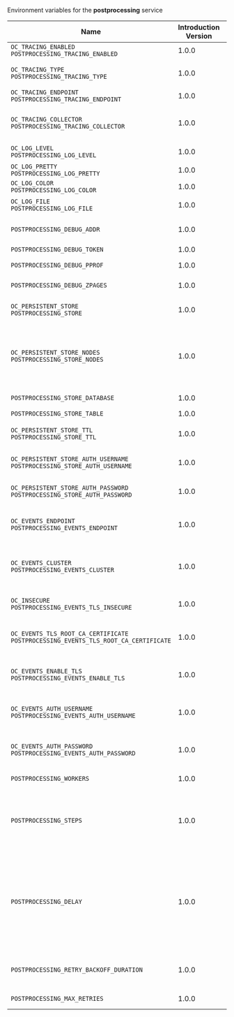 Environment variables for the **postprocessing** service

| Name | Introduction Version | Type | Description | Default Value |
|---|---|---|---|---|
|`OC_TRACING_ENABLED`<br/>`POSTPROCESSING_TRACING_ENABLED`| 1.0.0 |bool|Activates tracing.|false|
|`OC_TRACING_TYPE`<br/>`POSTPROCESSING_TRACING_TYPE`| 1.0.0 |string|The type of tracing. Defaults to '', which is the same as 'jaeger'. Allowed tracing types are 'jaeger' and '' as of now.||
|`OC_TRACING_ENDPOINT`<br/>`POSTPROCESSING_TRACING_ENDPOINT`| 1.0.0 |string|The endpoint of the tracing agent.||
|`OC_TRACING_COLLECTOR`<br/>`POSTPROCESSING_TRACING_COLLECTOR`| 1.0.0 |string|The HTTP endpoint for sending spans directly to a collector, i.e. \http://jaeger-collector:14268/api/traces. Only used if the tracing endpoint is unset.||
|`OC_LOG_LEVEL`<br/>`POSTPROCESSING_LOG_LEVEL`| 1.0.0 |string|The log level. Valid values are: 'panic', 'fatal', 'error', 'warn', 'info', 'debug', 'trace'.||
|`OC_LOG_PRETTY`<br/>`POSTPROCESSING_LOG_PRETTY`| 1.0.0 |bool|Activates pretty log output.|false|
|`OC_LOG_COLOR`<br/>`POSTPROCESSING_LOG_COLOR`| 1.0.0 |bool|Activates colorized log output.|false|
|`OC_LOG_FILE`<br/>`POSTPROCESSING_LOG_FILE`| 1.0.0 |string|The path to the log file. Activates logging to this file if set.||
|`POSTPROCESSING_DEBUG_ADDR`| 1.0.0 |string|Bind address of the debug server, where metrics, health, config and debug endpoints will be exposed.|127.0.0.1:9255|
|`POSTPROCESSING_DEBUG_TOKEN`| 1.0.0 |string|Token to secure the metrics endpoint.||
|`POSTPROCESSING_DEBUG_PPROF`| 1.0.0 |bool|Enables pprof, which can be used for profiling.|false|
|`POSTPROCESSING_DEBUG_ZPAGES`| 1.0.0 |bool|Enables zpages, which can be used for collecting and viewing in-memory traces.|false|
|`OC_PERSISTENT_STORE`<br/>`POSTPROCESSING_STORE`| 1.0.0 |string|The type of the store. Supported values are: 'memory', 'redis-sentinel', 'nats-js-kv', 'noop'. See the text description for details.|nats-js-kv|
|`OC_PERSISTENT_STORE_NODES`<br/>`POSTPROCESSING_STORE_NODES`| 1.0.0 |[]string|A list of nodes to access the configured store. This has no effect when 'memory' store is configured. Note that the behaviour how nodes are used is dependent on the library of the configured store. See the Environment Variable Types description for more details.|[127.0.0.1:9233]|
|`POSTPROCESSING_STORE_DATABASE`| 1.0.0 |string|The database name the configured store should use.|postprocessing|
|`POSTPROCESSING_STORE_TABLE`| 1.0.0 |string|The database table the store should use.||
|`OC_PERSISTENT_STORE_TTL`<br/>`POSTPROCESSING_STORE_TTL`| 1.0.0 |Duration|Time to live for events in the store. See the Environment Variable Types description for more details.|0s|
|`OC_PERSISTENT_STORE_AUTH_USERNAME`<br/>`POSTPROCESSING_STORE_AUTH_USERNAME`| 1.0.0 |string|The username to authenticate with the store. Only applies when store type 'nats-js-kv' is configured.||
|`OC_PERSISTENT_STORE_AUTH_PASSWORD`<br/>`POSTPROCESSING_STORE_AUTH_PASSWORD`| 1.0.0 |string|The password to authenticate with the store. Only applies when store type 'nats-js-kv' is configured.||
|`OC_EVENTS_ENDPOINT`<br/>`POSTPROCESSING_EVENTS_ENDPOINT`| 1.0.0 |string|The address of the event system. The event system is the message queuing service. It is used as message broker for the microservice architecture.|127.0.0.1:9233|
|`OC_EVENTS_CLUSTER`<br/>`POSTPROCESSING_EVENTS_CLUSTER`| 1.0.0 |string|The clusterID of the event system. The event system is the message queuing service. It is used as message broker for the microservice architecture. Mandatory when using NATS as event system.|opencloud-cluster|
|`OC_INSECURE`<br/>`POSTPROCESSING_EVENTS_TLS_INSECURE`| 1.0.0 |bool|Whether the OpenCloud server should skip the client certificate verification during the TLS handshake.|false|
|`OC_EVENTS_TLS_ROOT_CA_CERTIFICATE`<br/>`POSTPROCESSING_EVENTS_TLS_ROOT_CA_CERTIFICATE`| 1.0.0 |string|The root CA certificate used to validate the server's TLS certificate. If provided POSTPROCESSING_EVENTS_TLS_INSECURE will be seen as false.||
|`OC_EVENTS_ENABLE_TLS`<br/>`POSTPROCESSING_EVENTS_ENABLE_TLS`| 1.0.0 |bool|Enable TLS for the connection to the events broker. The events broker is the OpenCloud service which receives and delivers events between the services.|false|
|`OC_EVENTS_AUTH_USERNAME`<br/>`POSTPROCESSING_EVENTS_AUTH_USERNAME`| 1.0.0 |string|The username to authenticate with the events broker. The events broker is the OpenCloud service which receives and delivers events between the services.||
|`OC_EVENTS_AUTH_PASSWORD`<br/>`POSTPROCESSING_EVENTS_AUTH_PASSWORD`| 1.0.0 |string|The password to authenticate with the events broker. The events broker is the OpenCloud service which receives and delivers events between the services.||
|`POSTPROCESSING_WORKERS`| 1.0.0 |int|The number of concurrent go routines that fetch events from the event queue.|3|
|`POSTPROCESSING_STEPS`| 1.0.0 |[]string|A list of postprocessing steps processed in order of their appearance. Currently supported values by the system are: 'virusscan', 'policies' and 'delay'. Custom steps are allowed. See the documentation for instructions. See the Environment Variable Types description for more details.|[]|
|`POSTPROCESSING_DELAY`| 1.0.0 |Duration|After uploading a file but before making it available for download, a delay step can be added. Intended for developing purposes only. If a duration is set but the keyword 'delay' is not explicitely added to 'POSTPROCESSING_STEPS', the delay step will be processed as last step. In such a case, a log entry will be written on service startup to remind the admin about that situation. See the Environment Variable Types description for more details.|0s|
|`POSTPROCESSING_RETRY_BACKOFF_DURATION`| 1.0.0 |Duration|The base for the exponential backoff duration before retrying a failed postprocessing step. See the Environment Variable Types description for more details.|5s|
|`POSTPROCESSING_MAX_RETRIES`| 1.0.0 |int|The maximum number of retries for a failed postprocessing step.|14|